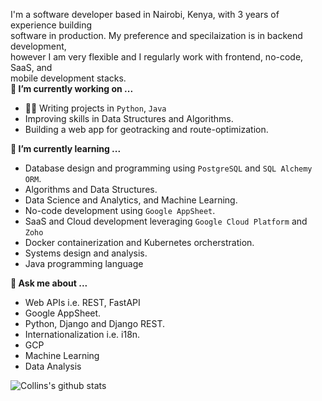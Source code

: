 I'm a software developer based in Nairobi, Kenya, with 3 years of experience building <br>
software in production. My preference and specilaization is in backend development, <br>
however I am very flexible and I regularly work with frontend, no-code, SaaS, and<br>
mobile development stacks.
<br>
**🔭 I’m currently working on ...**
- 👨‍💻 Writing projects in `Python`, `Java`
- Improving skills in Data Structures and Algorithms.
- Building a web app for geotracking and route-optimization.

**🌱 I’m currently learning ...**
- Database design and programming using `PostgreSQL` and `SQL Alchemy ORM`.
- Algorithms and Data Structures.
- Data Science and Analytics, and Machine Learning.
- No-code development using `Google AppSheet`.
- SaaS and Cloud development leveraging `Google Cloud Platform` and `Zoho`
- Docker containerization and Kubernetes orcherstration.
- Systems design and analysis.
- Java programming language

**💬 Ask me about ...**
- Web APIs i.e. REST, FastAPI
- Google AppSheet.
- Python, Django and Django REST.
- Internationalization i.e. i18n.
- GCP
- Machine Learning
- Data Analysis

![Collins's github stats](https://github-readme-stats.vercel.app/api?username=cmmasaba&show_icons=true&hide_border=true&theme=radical)
<!--
- I have built and deployed web apps in Python using Django framework.
- I have built automation and scraping bots in Python using Selenium, leveraging HTTP API endpoints.

## Languages and Tools
<p align="left"> <a href="https://www.python.org" target="_blank" rel="noreferrer"> <img src="https://raw.githubusercontent.com/devicons/devicon/master/icons/python/python-original.svg" alt="python" width="40" height="40"/> </a> <a href="https://www.gnu.org/software/bash/" target="_blank" rel="noreferrer"> <img src="https://www.vectorlogo.zone/logos/gnu_bash/gnu_bash-icon.svg" alt="bash" width="40" height="40"/> </a> <a href="https://www.w3schools.com/css/" target="_blank" rel="noreferrer"> <img src="https://raw.githubusercontent.com/devicons/devicon/master/icons/css3/css3-original-wordmark.svg" alt="css3" width="40" height="40"/> </a> <a href="https://en.wikipedia.org/wiki/C%2B%2B" target="_blank" rel="noreferrer"> <img src="https://github.com/isocpp/logos/blob/master/cpp_logo.svg" alt="c++" width="40" height="40"/> </a> <a href="https://www.djangoproject.com/" target="_blank" rel="noreferrer"> <img src="https://cdn.worldvectorlogo.com/logos/django.svg" alt="django" width="40" height="40"/> </a> <a href="https://www.docker.com/" target="_blank" rel="noreferrer"> <img src="https://raw.githubusercontent.com/devicons/devicon/master/icons/docker/docker-original-wordmark.svg" alt="docker" width="40" height="40"/> </a> <a href="https://flask.palletsprojects.com/" target="_blank" rel="noreferrer"> <img src="https://www.vectorlogo.zone/logos/pocoo_flask/pocoo_flask-icon.svg" alt="flask" width="40" height="40"/> </a> <a href="https://www.w3.org/html/" target="_blank" rel="noreferrer"> <img src="https://raw.githubusercontent.com/devicons/devicon/master/icons/html5/html5-original-wordmark.svg" alt="html5" width="40" height="40"/> </a> <a href="https://developer.mozilla.org/en-US/docs/Web/JavaScript" target="_blank" rel="noreferrer"> <img src="https://raw.githubusercontent.com/devicons/devicon/master/icons/javascript/javascript-original.svg" alt="javascript" width="40" height="40"/> </a> <a href="https://nodejs.org" target="_blank" rel="noreferrer"> <img src="https://raw.githubusercontent.com/devicons/devicon/master/icons/nodejs/nodejs-original-wordmark.svg" alt="nodejs" width="40" height="40"/> </a> <a href="https://www.postgresql.org" target="_blank" rel="noreferrer"> <img src="https://raw.githubusercontent.com/devicons/devicon/master/icons/postgresql/postgresql-original-wordmark.svg" alt="postgresql" width="40" height="40"/> </a> <a href="https://reactjs.org/" target="_blank" rel="noreferrer"> <img src="https://raw.githubusercontent.com/devicons/devicon/master/icons/react/react-original-wordmark.svg" alt="react" width="40" height="40"/> </a> <a href="https://about.appsheet.com/home/" target="_blank" rel="noreferrer"> <img src="https://www.vectorlogo.zone/util/preview.html?image=/logos/google_appengine/google_appengine-icon.svg" alt="app engine" width="40" height="40"/> </a> </p>


**cmmasaba/cmmasaba** is a ✨ _special_ ✨ repository because its `README.md` (this file) appears on your GitHub profile.

Here are some ideas to get you started:

- 🔭 I’m currently working on ...
- 🌱 I’m currently learning ...
- 👯 I’m looking to collaborate on ...
- 🤔 I’m looking for help with ...
- 💬 Ask me about ...
- 📫 How to reach me: ...
- 😄 Pronouns: ...
- ⚡ Fun fact: ...
https://images.app.goo.gl/PKjwTkycynwQsDB86
-->

